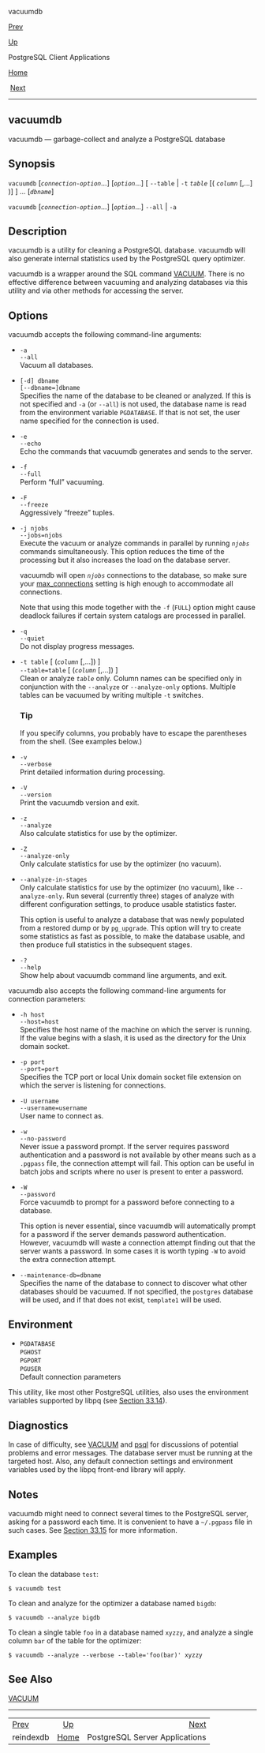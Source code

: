 <div class="navheader" data-xmlns="http://www.w3.org/TR/xhtml1/transitional">

<span class="application" data-xmlns="http://www.w3.org/1999/xhtml">vacuumdb</span>

</div>

[Prev](app-reindexdb.html "reindexdb") 

[Up](reference-client.html "PostgreSQL Client Applications")

PostgreSQL Client
Applications

[Home](index.html "PostgreSQL 10.3 Documentation")

 [Next](reference-server.html "PostgreSQL Server Applications")

-----

<div id="APP-VACUUMDB" class="refentry">

<div class="titlepage">

</div>

<span id="id-1.9.4.20.1" class="indexterm"></span>

<div class="refnamediv">

## <span class="refentrytitle"><span class="application">vacuumdb</span></span>

vacuumdb — garbage-collect and analyze a
<span class="productname">PostgreSQL</span> database

</div>

<div class="refsynopsisdiv">

## Synopsis

<div class="cmdsynopsis">

`vacuumdb` \[*`connection-option`*...\] \[*`option`*...\] \[ `--table` |
`-t` *`table`* \[( *`column`* \[,...\] )\] \] ... \[*`dbname`*\]

</div>

<div class="cmdsynopsis">

`vacuumdb` \[*`connection-option`*...\] \[*`option`*...\] `--all` | `-a`

</div>

</div>

<div id="id-1.9.4.20.5" class="refsect1">

## Description

<span class="application">vacuumdb</span> is a utility for cleaning a
<span class="productname">PostgreSQL</span> database.
<span class="application">vacuumdb</span> will also generate internal
statistics used by the <span class="productname">PostgreSQL</span> query
optimizer.

<span class="application">vacuumdb</span> is a wrapper around the SQL
command
[<span class="refentrytitle">VACUUM</span>](sql-vacuum.html "VACUUM").
There is no effective difference between vacuuming and analyzing
databases via this utility and via other methods for accessing the
server.

</div>

<div id="id-1.9.4.20.6" class="refsect1">

## Options

<span class="application">vacuumdb</span> accepts the following
command-line arguments:

<div class="variablelist">

  - <span class="term">`-a`  
    </span><span class="term">`--all`</span>  
    Vacuum all databases.

  - <span class="term">`[-d] dbname`  
    </span><span class="term">`[--dbname=]dbname`</span>  
    Specifies the name of the database to be cleaned or analyzed. If
    this is not specified and `-a` (or `--all`) is not used, the
    database name is read from the environment variable `PGDATABASE`. If
    that is not set, the user name specified for the connection is used.

  - <span class="term">`-e`  
    </span><span class="term">`--echo`</span>  
    Echo the commands that <span class="application">vacuumdb</span>
    generates and sends to the server.

  - <span class="term">`-f`  
    </span><span class="term">`--full`</span>  
    Perform <span class="quote">“<span class="quote">full</span>”</span>
    vacuuming.

  - <span class="term">`-F`  
    </span><span class="term">`--freeze`</span>  
    Aggressively
    <span class="quote">“<span class="quote">freeze</span>”</span>
    tuples.

  - <span class="term">`-j njobs`  
    </span><span class="term">`--jobs=njobs`</span>  
    Execute the vacuum or analyze commands in parallel by running
    *`njobs`* commands simultaneously. This option reduces the time of
    the processing but it also increases the load on the database
    server.
    
    <span class="application">vacuumdb</span> will open *`njobs`*
    connections to the database, so make sure your
    [max\_connections](runtime-config-connection.html#GUC-MAX-CONNECTIONS)
    setting is high enough to accommodate all connections.
    
    Note that using this mode together with the `-f` (`FULL`) option
    might cause deadlock failures if certain system catalogs are
    processed in parallel.

  - <span class="term">`-q`  
    </span><span class="term">`--quiet`</span>  
    Do not display progress messages.

  - <span class="term">`-t table` \[ (*`column`* \[,...\]) \]  
    </span><span class="term">`--table=table` \[ (*`column`* \[,...\])
    \]</span>  
    Clean or analyze *`table`* only. Column names can be specified only
    in conjunction with the `--analyze` or `--analyze-only` options.
    Multiple tables can be vacuumed by writing multiple `-t` switches.
    
    <div class="tip">
    
    ### Tip
    
    If you specify columns, you probably have to escape the parentheses
    from the shell. (See examples below.)
    
    </div>

  - <span class="term">`-v`  
    </span><span class="term">`--verbose`</span>  
    Print detailed information during processing.

  - <span class="term">`-V`  
    </span><span class="term">`--version`</span>  
    Print the <span class="application">vacuumdb</span> version and
    exit.

  - <span class="term">`-z`  
    </span><span class="term">`--analyze`</span>  
    Also calculate statistics for use by the optimizer.

  - <span class="term">`-Z`  
    </span><span class="term">`--analyze-only`</span>  
    Only calculate statistics for use by the optimizer (no vacuum).

  - <span class="term">`--analyze-in-stages`</span>  
    Only calculate statistics for use by the optimizer (no vacuum), like
    `--analyze-only`. Run several (currently three) stages of analyze
    with different configuration settings, to produce usable statistics
    faster.
    
    This option is useful to analyze a database that was newly populated
    from a restored dump or by `pg_upgrade`. This option will try to
    create some statistics as fast as possible, to make the database
    usable, and then produce full statistics in the subsequent stages.

  - <span class="term">`-?`  
    </span><span class="term">`--help`</span>  
    Show help about <span class="application">vacuumdb</span> command
    line arguments, and exit.

</div>

<span class="application">vacuumdb</span> also accepts the following
command-line arguments for connection parameters:

<div class="variablelist">

  - <span class="term">`-h host`  
    </span><span class="term">`--host=host`</span>  
    Specifies the host name of the machine on which the server is
    running. If the value begins with a slash, it is used as the
    directory for the Unix domain socket.

  - <span class="term">`-p port`  
    </span><span class="term">`--port=port`</span>  
    Specifies the TCP port or local Unix domain socket file extension on
    which the server is listening for connections.

  - <span class="term">`-U username`  
    </span><span class="term">`--username=username`</span>  
    User name to connect as.

  - <span class="term">`-w`  
    </span><span class="term">`--no-password`</span>  
    Never issue a password prompt. If the server requires password
    authentication and a password is not available by other means such
    as a `.pgpass` file, the connection attempt will fail. This option
    can be useful in batch jobs and scripts where no user is present to
    enter a password.

  - <span class="term">`-W`  
    </span><span class="term">`--password`</span>  
    Force <span class="application">vacuumdb</span> to prompt for a
    password before connecting to a database.
    
    This option is never essential, since
    <span class="application">vacuumdb</span> will automatically prompt
    for a password if the server demands password authentication.
    However, <span class="application">vacuumdb</span> will waste a
    connection attempt finding out that the server wants a password. In
    some cases it is worth typing `-W` to avoid the extra connection
    attempt.

  - <span class="term">`--maintenance-db=dbname`</span>  
    Specifies the name of the database to connect to discover what other
    databases should be vacuumed. If not specified, the `postgres`
    database will be used, and if that does not exist, `template1` will
    be used.

</div>

</div>

<div id="id-1.9.4.20.7" class="refsect1">

## Environment

<div class="variablelist">

  - <span class="term">`PGDATABASE`  
    </span><span class="term">`PGHOST`  
    </span><span class="term">`PGPORT`  
    </span><span class="term">`PGUSER`</span>  
    Default connection parameters

</div>

This utility, like most other
<span class="productname">PostgreSQL</span> utilities, also uses the
environment variables supported by
<span class="application">libpq</span> (see
[Section 33.14](libpq-envars.html "33.14. Environment Variables")).

</div>

<div id="id-1.9.4.20.8" class="refsect1">

## Diagnostics

In case of difficulty, see
[<span class="refentrytitle">VACUUM</span>](sql-vacuum.html "VACUUM")
and
[<span class="refentrytitle"><span class="application">psql</span></span>](app-psql.html "psql")
for discussions of potential problems and error messages. The database
server must be running at the targeted host. Also, any default
connection settings and environment variables used by the
<span class="application">libpq</span> front-end library will apply.

</div>

<div id="id-1.9.4.20.9" class="refsect1">

## Notes

<span class="application">vacuumdb</span> might need to connect several
times to the <span class="productname">PostgreSQL</span> server, asking
for a password each time. It is convenient to have a `~/.pgpass` file in
such cases. See
[Section 33.15](libpq-pgpass.html "33.15. The Password File") for more
information.

</div>

<div id="id-1.9.4.20.10" class="refsect1">

## Examples

To clean the database `test`:

``` screen
$ vacuumdb test
```

To clean and analyze for the optimizer a database named `bigdb`:

``` screen
$ vacuumdb --analyze bigdb
```

To clean a single table `foo` in a database named `xyzzy`, and analyze a
single column `bar` of the table for the
optimizer:

``` screen
$ vacuumdb --analyze --verbose --table='foo(bar)' xyzzy
```

</div>

<div id="id-1.9.4.20.11" class="refsect1">

## See Also

<span class="simplelist">[<span class="refentrytitle">VACUUM</span>](sql-vacuum.html "VACUUM")</span>

</div>

</div>

<div class="navfooter">

-----

|                                            |                             |                                |
| :----------------------------------------- | :-------------------------: | -----------------------------: |
| [Prev](app-reindexdb.html)                 | [Up](reference-client.html) |  [Next](reference-server.html) |
| <span class="application">reindexdb</span> |     [Home](index.html)      | PostgreSQL Server Applications |

</div>
